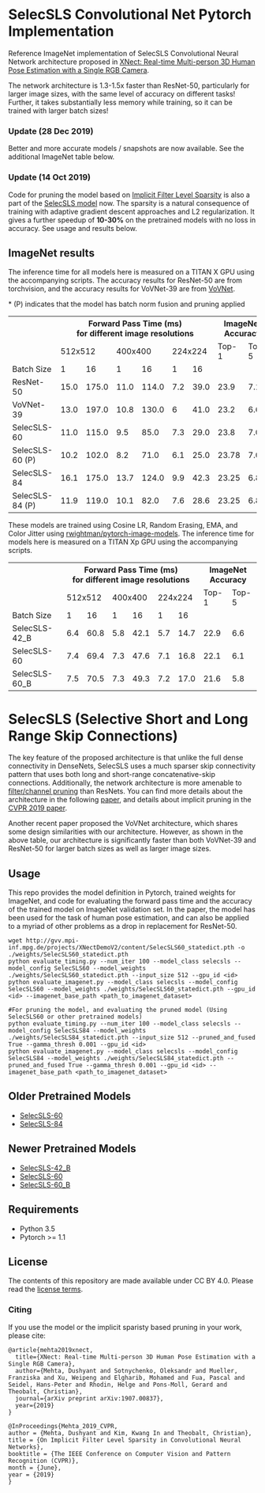# SelecSLS Convolutional Net Pytorch Implementation
Reference ImageNet implementation of SelecSLS Convolutional Neural Network architecture proposed in [XNect: Real-time Multi-person 3D Human Pose Estimation with a Single RGB Camera](https://arxiv.org/abs/1907.00837).

The network architecture is 1.3-1.5x faster than ResNet-50, particularly for larger image sizes, with the same level of accuracy on different tasks! 
Further, it takes substantially less memory while training, so it can be trained with larger batch sizes!

### Update (28 Dec 2019)
Better and more accurate models / snapshots are now available. See the additional ImageNet table below.

### Update (14 Oct 2019) 
Code for pruning the model based on [Implicit Filter Level Sparsity](http://openaccess.thecvf.com/content_CVPR_2019/html/Mehta_On_Implicit_Filter_Level_Sparsity_in_Convolutional_Neural_Networks_CVPR_2019_paper.html) is also a part of the [SelecSLS model](https://github.com/mehtadushy/SelecSLS-Pytorch/blob/master/models/selecsls.py#L280) now. The sparsity is a natural consequence of training with adaptive gradient descent approaches and L2 regularization. It gives a further speedup of **10-30%** on the pretrained models with no loss in accuracy. See usage and results below.

## ImageNet results

The inference time for all models here is measured on a TITAN X GPU using the accompanying scripts. The accuracy results for ResNet-50 are from torchvision, and the accuracy results for VoVNet-39 are from [VoVNet](https://github.com/stigma0617/VoVNet.pytorch).    
<table>
  <tr>
    <th></th>
    <th colspan="6">Forward Pass Time (ms)<br>for different image resolutions</th>
    <th colspan="2">ImageNet<br>Accuracy</th>
  </tr>
  <tr>
    <td></td>
    <td colspan="2">512x512</td>
    <td colspan="2">400x400</td>
    <td colspan="2">224x224</td>
    <td>Top-1</td>
    <td>Top-5</td>
  </tr>
  <tr>
    <td>Batch Size</td>
    <td>1</td>
    <td>16</td>
    <td>1</td>
    <td>16</td>
    <td>1</td>
    <td>16</td>
    <td></td>
    <td></td>
  </tr>
  <tr>
    <td>ResNet-50</td>
    <td>15.0</td>
    <td>175.0</td>
    <td>11.0</td>
    <td>114.0</td>
    <td>7.2</td>
    <td>39.0</td>
    <td>23.9</td>
    <td>7.1</td>
  </tr>
  <tr>
    <td>VoVNet-39</td>
    <td>13.0</td>
    <td>197.0</td>
    <td>10.8</td>
    <td>130.0</td>
    <td>6</td>
    <td>41.0</td>
    <td>23.2</td>
    <td>6.6</td>
  </tr>
  <tr>
    <td>SelecSLS-60</td>
    <td>11.0</td>
    <td>115.0</td>
    <td>9.5</td>
    <td>85.0</td>
    <td>7.3</td>
    <td>29.0</td>
    <td>23.8</td>
    <td>7.0</td>
  </tr>
  <tr>
    <td>SelecSLS-60 (P)</td>
    <td>10.2</td>
    <td>102.0</td>
    <td>8.2</td>
    <td>71.0</td>
    <td>6.1</td>
    <td>25.0</td>
    <td>23.78</td>
    <td>7.04</td>
  </tr>
  <tr>  
   <td>SelecSLS-84</td>
    <td>16.1</td>
    <td>175.0</td>
    <td>13.7</td>
    <td>124.0</td>
    <td>9.9</td>
    <td>42.3</td>
    <td>23.25</td>
    <td>6.89</td>
  </tr>  
    <td>SelecSLS-84 (P)</td>
    <td>11.9</td>
    <td>119.0</td>
    <td>10.1</td>
    <td>82.0</td>
    <td>7.6</td>
    <td>28.6</td>
    <td>23.25</td>
    <td>6.89</td>
  </tr>     
  * (P) indicates that the model has batch norm fusion and pruning applied
</table>


These models are trained using Cosine LR, Random Erasing, EMA, and Color Jitter using [rwightman/pytorch-image-models](https://github.com/rwightman/pytorch-image-models). The inference time for models here is measured on a TITAN Xp GPU using the accompanying scripts.

<table>
  
  <tr>
    <th></th>
    <th colspan="6">Forward Pass Time (ms)<br>for different image resolutions</th>
    <th colspan="2">ImageNet<br>Accuracy</th>
  </tr>
  <tr>
    <td></td>
    <td colspan="2">512x512</td>
    <td colspan="2">400x400</td>
    <td colspan="2">224x224</td>
    <td>Top-1</td>
    <td>Top-5</td>
  </tr>
  <tr>
    <td>Batch Size</td>
    <td>1</td>
    <td>16</td>
    <td>1</td>
    <td>16</td>
    <td>1</td>
    <td>16</td>
    <td></td>
    <td></td>
  </tr>
  <tr>
    <td>SelecSLS-42_B</td>
    <td>6.4</td>
    <td>60.8</td>
    <td>5.8</td>
    <td>42.1</td>
    <td>5.7</td>
    <td>14.7</td>
    <td>22.9</td>
    <td>6.6</td>
  </tr>
  <tr>
    <td>SelecSLS-60</td>
    <td>7.4</td>
    <td>69.4</td>
    <td>7.3</td>
    <td>47.6</td>
    <td>7.1</td>
    <td>16.8</td>
    <td>22.1</td>
    <td>6.1</td>
  </tr>
  <tr>
    <td>SelecSLS-60_B</td>
    <td>7.5</td>
    <td>70.5</td>
    <td>7.3</td>
    <td>49.3</td>
    <td>7.2</td>
    <td>17.0</td>
    <td>21.6</td>
    <td>5.8</td>
  </tr>
  
</table>



# SelecSLS (Selective Short and Long Range Skip Connections)
The key feature of the proposed architecture is that unlike the full dense connectivity in DenseNets, SelecSLS uses a much sparser skip connectivity pattern that uses both long and short-range concatenative-skip connections. Additionally, the network architecture is more amenable to [filter/channel pruning](http://openaccess.thecvf.com/content_CVPR_2019/html/Mehta_On_Implicit_Filter_Level_Sparsity_in_Convolutional_Neural_Networks_CVPR_2019_paper.html) than ResNets.
You can find more details about the architecture in the following [paper](https://arxiv.org/abs/1907.00837), and details about implicit pruning in the [CVPR 2019 paper](http://openaccess.thecvf.com/content_CVPR_2019/html/Mehta_On_Implicit_Filter_Level_Sparsity_in_Convolutional_Neural_Networks_CVPR_2019_paper.html).

Another recent paper proposed the VoVNet architecture, which shares some design similarities with our architecture. However, as shown in the above table, our architecture is significantly faster than both VoVNet-39 and ResNet-50 for larger batch sizes as well as larger image sizes.

## Usage
This repo provides the model definition in Pytorch, trained weights for ImageNet, and code for evaluating the forward pass time
and the accuracy of the trained model on ImageNet validation set. 
In the paper, the model has been used for the task of human pose estimation, and can also be applied to a myriad of other problems as a drop in replacement for ResNet-50.

```
wget http://gvv.mpi-inf.mpg.de/projects/XNectDemoV2/content/SelecSLS60_statedict.pth -o ./weights/SelecSLS60_statedict.pth
python evaluate_timing.py --num_iter 100 --model_class selecsls --model_config SelecSLS60 --model_weights ./weights/SelecSLS60_statedict.pth --input_size 512 --gpu_id <id>
python evaluate_imagenet.py --model_class selecsls --model_config SelecSLS60 --model_weights ./weights/SelecSLS60_statedict.pth --gpu_id <id> --imagenet_base_path <path_to_imagenet_dataset>

#For pruning the model, and evaluating the pruned model (Using SelecSLS60 or other pretrained models)
python evaluate_timing.py --num_iter 100 --model_class selecsls --model_config SelecSLS84 --model_weights ./weights/SelecSLS84_statedict.pth --input_size 512 --pruned_and_fused True --gamma_thresh 0.001 --gpu_id <id>
python evaluate_imagenet.py --model_class selecsls --model_config SelecSLS84 --model_weights ./weights/SelecSLS84_statedict.pth --pruned_and_fused True --gamma_thresh 0.001 --gpu_id <id> --imagenet_base_path <path_to_imagenet_dataset>
```

## Older Pretrained Models
- [SelecSLS-60](http://gvv.mpi-inf.mpg.de/projects/XNect/assets/models/SelecSLS60_statedict.pth)
- [SelecSLS-84](http://people.mpi-inf.mpg.de/~dmehta/XNect/assets/models/SelecSLS84_statedict.pth)

## Newer Pretrained Models
- [SelecSLS-42_B](http://people.mpi-inf.mpg.de/~dmehta/XNect/assets/models/SelecSLS42_B_statedict.pth)
- [SelecSLS-60](http://gvv.mpi-inf.mpg.de/projects/XNect/assets/models/SelecSLS60_statedict_better.pth)
- [SelecSLS-60_B](http://people.mpi-inf.mpg.de/~dmehta/XNect/assets/models/SelecSLS60_B_statedict.pth)

## Requirements
 - Python 3.5
 - Pytorch >= 1.1

## License 
The contents of this repository are made available under CC BY 4.0. Please read the [license terms](https://creativecommons.org/licenses/by/4.0/legalcode).

### Citing
If you use the model or the implicit sparisty based pruning in your work, please cite:

```
@article{mehta2019xnect,
  title={XNect: Real-time Multi-person 3D Human Pose Estimation with a Single RGB Camera},
  author={Mehta, Dushyant and Sotnychenko, Oleksandr and Mueller, Franziska and Xu, Weipeng and Elgharib, Mohamed and Fua, Pascal and Seidel, Hans-Peter and Rhodin, Helge and Pons-Moll, Gerard and Theobalt, Christian},
  journal={arXiv preprint arXiv:1907.00837},
  year={2019}
}

@InProceedings{Mehta_2019_CVPR,
author = {Mehta, Dushyant and Kim, Kwang In and Theobalt, Christian},
title = {On Implicit Filter Level Sparsity in Convolutional Neural Networks},
booktitle = {The IEEE Conference on Computer Vision and Pattern Recognition (CVPR)},
month = {June},
year = {2019}
} 
```



